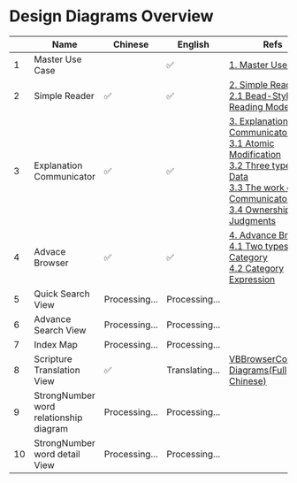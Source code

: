 # Design Diagrams Overview

|      | Name                                   | Chinese       | English        | Refs                                                         |
| ---- | -------------------------------------- | ------------- | -------------- | ------------------------------------------------------------ |
| 1    | Master Use Case                        |               | ✅              | [1. Master Use Case](./1.-Master-Use-Case.png)               |
| 2    | Simple Reader                          | ✅             | ✅              | [2. Simple Reader](./2.-Simple-Reader.png)<br>[2.1 Bead-Style Reading Mode](./2.1-Bead-Style-Reading-Mode.png) |
| 3    | Explanation Communicator               | ✅             | ✅              | [3. Explanation Communicator](./3.-Explanation-Communicator.png)<br>[3.1 Atomic Modification](./3.1-Atomic-Modification.png)<br>[3.2 Three types of Data](./3.2-Three-types-of-Data.png)<br>[3.3 The work of Communicator](./3.3-The-work-of-Communicator.png)<br>[3.4 Ownership Judgments](./3.4-Ownership-Judgments.png) |
| 4    | Advace Browser                         | ✅             | ✅              | [4. Advance Browser](4.-Advance-Browser.png)<br>[4.1 Two types of Category](4.1-Two-types-of-Category.png)<br>[4.2 Category Expression](4.2-Category-Expression.png) |
| 5    | Quick Search View                      | Processing... | Processing...  |                                                              |
| 6    | Advance Search View                    | Processing... | Processing...  |                                                              |
| 7    | Index Map                              | Processing... | Processing...  |                                                              |
| 8    | Scripture Translation View             | ✅             | Translating... | [VBBrowserController Diagrams(Full Chinese)](https://github.com/ChenLin-Wang/Bible-Study-Map-VBBrowserController/wiki) |
| 9    | StrongNumber word relationship diagram | Processing... | Processing...  |                                                              |
| 10   | StrongNumber word detail View          | Processing... | Processing...  |                                                              |
